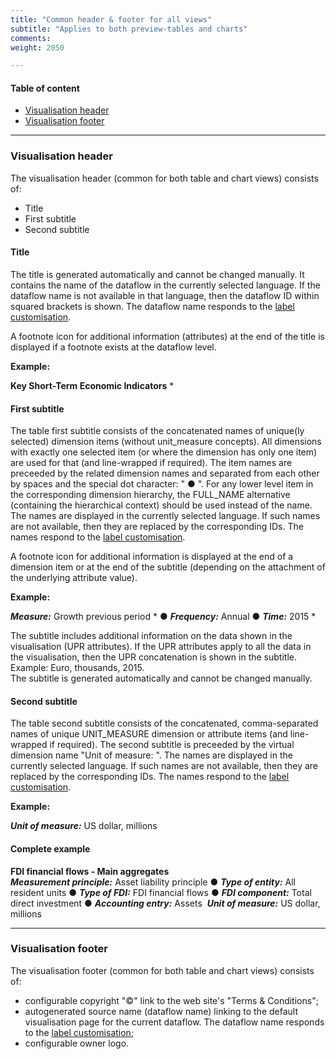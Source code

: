 ```yaml
---
title: "Common header & footer for all views"
subtitle: "Applies to both preview-tables and charts"
comments: 
weight: 2050

---
```


#### Table of content
- [Visualisation header](#visualisation-header)
- [Visualisation footer](#visualisation-footer)

---

### Visualisation header
 
The visualisation header (common for both table and chart views) consists of:  
- Title
- First subtitle
- Second subtitle

#### Title

The title is generated automatically and cannot be changed manually. It contains the name of the dataflow in the currently selected language. If the dataflow name is not available in that language, then the dataflow ID within squared brackets is shown. The dataflow name responds to the [label customisation](https://sis-cc.gitlab.io/dotstatsuite-documentation/using-de/viewing-data/toolbar/_index.md#labels).

A footnote icon for additional information (attributes) at the end of the title is displayed if a footnote exists at the dataflow level. 

**Example:**  

**Key Short-Term Economic Indicators** * 

#### First subtitle

The table first subtitle consists of the concatenated names of unique(ly selected) dimension items (without unit_measure concepts). All dimensions with exactly one selected item (or where the dimension has only one item) are used for that (and line-wrapped if required). The item names are preceeded by the related dimension names and separated from each other by spaces and the special dot character: " ● ". For any lower level item in the corresponding dimension hierarchy, the FULL_NAME alternative (containing the hierarchical context) should be used instead of the name. The names are displayed in the currently selected language. If such names are not available, then they are replaced by the corresponding IDs. The names respond to the [label customisation](https://sis-cc.gitlab.io/dotstatsuite-documentation/using-de/viewing-data/toolbar/_index.md#labels).

A footnote icon for additional information is displayed at the end of a dimension item or at the end of the subtitle (depending on the attachment of the underlying attribute value). 

**Example:**  

***Measure:*** Growth previous period * ● ***Frequency:*** Annual ● ***Time:*** 2015 *  

The subtitle includes additional information on the data shown in the visualisation (UPR attributes). If the UPR attributes apply to all the data in the visualisation, then the UPR concatenation is shown in the subtitle. Example: Euro, thousands, 2015.  
The subtitle is generated automatically and cannot be changed manually.

#### Second subtitle

The table second subtitle consists of the concatenated, comma-separated names of unique UNIT_MEASURE dimension or attribute items (and line-wrapped if required). The second subtitle is preceeded by the virtual dimension name "Unit of measure: ". The names are displayed in the currently selected language. If such names are not available, then they are replaced by the corresponding IDs. The names respond to the [label customisation](https://sis-cc.gitlab.io/dotstatsuite-documentation/using-de/viewing-data/toolbar/_index.md#labels).

**Example:**  

***Unit of measure:*** US dollar, millions

#### Complete example

**FDI financial flows - Main aggregates**  
***Measurement principle:*** Asset liability principle ● ***Type of entity:*** All resident units ● ***Type of FDI:*** FDI financial flows ● ***FDI component:*** Total direct investment ● ***Accounting entry:*** Assets  
***Unit of measure:*** US dollar, millions  

---

### Visualisation footer
 
The visualisation footer (common for both table and chart views) consists of:
- configurable copyright "©" link to the web site's "Terms & Conditions";
- autogenerated source name (dataflow name) linking to the default visualisation page for the current dataflow. The dataflow name responds to the [label customisation](https://sis-cc.gitlab.io/dotstatsuite-documentation/using-de/viewing-data/toolbar/_index.md#labels);
- configurable owner logo.
